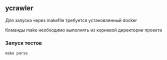 ## ycrawler

Для запуска через makefile требуется установленный docker

Команды make необходимо выполнять из корневой директории проекта

### Запуск тестов

```
make parse
```
